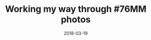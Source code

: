 ---
title: "Working my way through #76MM photos"
year: 2018
date: 2018-03-19
categories: Image
image: /images/blog/TRM_8774.jpg
---